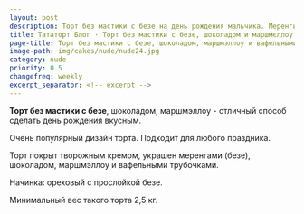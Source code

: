 ```yaml
---
layout: post
description: Торт без мастики с безе на день рождения мальчика. Меренги, безе, шоколад, маршмэллоу и вафельные трубочки.
title: Тататорт Блог · Торт без мастики с безе, шоколадом и маршмєллоу
page-title: Торт без мастики с безе, шоколадом, маршмэллоу и вафельными трубочками 
image-path: img/cakes/nude/nude24.jpg
category: nude
priority: 0.5
changefreq: weekly
excerpt_separator: <!-- excerpt -->
---
```

**Торт без мастики с безе**, шоколадом, маршмэллоу - отличный способ сделать день рождения вкусным.

<!-- excerpt -->

Очень популярный дизайн торта. Подходит для любого праздника.

Торт покрыт творожным кремом, украшен меренгами (безе), шоколадом, маршмэллоу и вафельными трубочками.

Начинка: ореховый с прослойкой безе.

Минимальный вес такого торта 2,5 кг.